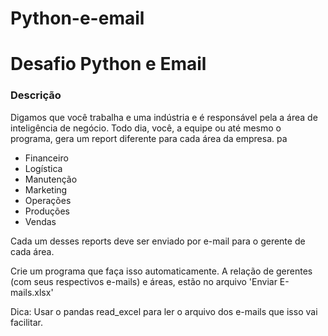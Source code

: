 # Python-e-email

# Desafio Python e Email

### Descrição

Digamos que você trabalha e uma indústria e é responsável pela a área de inteligência de negócio.
Todo dia, você, a equipe ou até mesmo o programa, gera um report diferente para cada área da empresa. 
 pa
* Financeiro
* Logística
* Manutenção
* Marketing
* Operações
* Produções 
* Vendas

Cada um desses reports deve ser enviado por e-mail para o gerente de cada área.

Crie um programa que faça isso automaticamente. A relação de gerentes (com seus respectivos e-mails) e áreas,
estão no arquivo 'Enviar E-mails.xlsx'

Dica: Usar o pandas read_excel para ler o arquivo dos e-mails que isso vai facilitar. 

